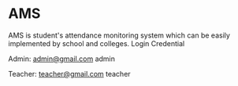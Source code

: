 # AMS
AMS is student's attendance monitoring system which can be easily implemented by school and colleges.
Login Credential

Admin:
admin@gmail.com
admin

Teacher:
teacher@gmail.com
teacher

